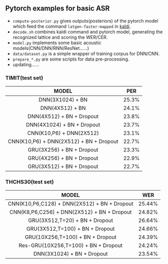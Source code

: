 ## Pytorch examples for basic ASR

* `compute-posterior.py` gives outputs(posteriors) of the pytorch model which feed the command `latgen-faster-mapped` in [kaldi](https://github.com/kaldi-asr/kaldi).
* `decode.sh` combines kaldi command and pytorch model, generating the recognized lattice and scoring the WER/CER.
* `model.py` implements some basic acoustic models(CNN/DNN/RNN/ResNet……)
* `data/dataset.py` is a simple wrapper of training corpus for DNN/CNN.
* `prepare_*.py` are some scripts for data pre-processing.
* updating……

### TIMIT(test set)

|                  MODEL                  |  PER  |
| :-------------------------------------: | :---: |
|            DNN(3X1024) + BN             | 25.3% |
|             DNN(4X512) + BN             | 24.1% |
|        DNN(4X512) + BN + Dropout        | 23.8% |
|       DNN(4X1024) + BN + Dropout        | 23.7% |
|        CNN(K10,P6) + DNN(2X512)         | 23.1% |
| CNN(K10,P6) + DNN(2X512) + BN + Dropout | 22.7% |
|        GRU(3X256) + BN + Dropout        | 23.3% |
|        GRU(4X256) + BN + Dropout        | 22.9% |
|        GRU(3X512) + BN + Dropout        | 22.7% |

### THCHS30(test set)
|                       MODEL                  |   WER   |
| :------------------------------------------: |  :---:  |
| CNN(K10,P6,C128) + DNN(2X512) + BN + Dropout |  25.44% |
| CNN(K8,P6,C256) + DNN(2X512) + BN + Dropout  |  24.82% |
|       GRU(3X512,T=20) + BN + Dropout         |  26.64% |
|      GRU(3X512,T=100) + BN + Dropout         |  24.66% |
|      GRU(10X256,T=100) + BN + Dropout        |  24.39% |
|     Res-GRU(10X256,T=100) + BN + Dropout     |  24.24% |
|        DNN(3X1024) + BN + Dropout            |  23.54% |
